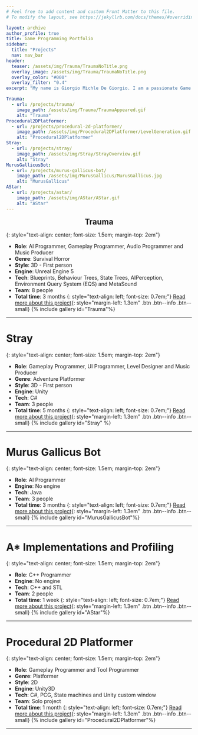 ```yaml
---
# Feel free to add content and custom Front Matter to this file.
# To modify the layout, see https://jekyllrb.com/docs/themes/#overriding-theme-defaults

layout: archive
author_profile: true
title: Game Programming Portfolio
sidebar:
  title: "Projects"
  nav: nav_bar
header:
  teaser: /assets/img/Trauma/TraumaNoTitle.png
  overlay_image: /assets/img/Trauma/TraumaNoTitle.png
  overlay_color: "#000"
  overlay_filter: "0.4"
excerpt: "My name is Giorgio Michle De Giorgio. I am a passionate Game Developer focused on applications optimization and projects architecture. I have experiences in Gameplay, AI, Tool, Audio and UI programming using both Unity and Unreal."

Trauma:
  - url: /projects/trauma/
    image_path: /assets/img/Trauma/TraumaAppeared.gif
    alt: "Trauma"
Procedural2DPlatformer:
  - url: /projects/procedural-2d-platformer/
    image_path: /assets/img/Procedural2DPlatformer/LevelGeneration.gif
    alt: "Procedural2DPlatformer"
Stray:
  - url: /projects/stray/
    image_path: /assets/img/Stray/StrayOverview.gif
    alt: "Stray"
MurusGallicusBot:
  - url: /projects/murus-gallicus-bot/
    image_path: /assets/img/MurusGallicus/MurusGallicus.jpg
    alt: "MurusGallicus"
AStar:
  - url: /projects/astar/
    image_path: /assets/img/AStar/AStar.gif
    alt: "AStar"
---
```

<h1 style="text-align: center; font-size: 1.5em; margin-top: 0em" id="trauma">Trauma</h1>

{: style="text-align: center; font-size: 1.5em; margin-top: 2em"}
- **Role**: AI Programmer, Gameplay Programmer, Audio Programmer and Music Producer
- **Genre**: Survival Horror
- **Style**: 3D - First person
- **Engine**: Unreal Engine 5
- **Tech**: Blueprints, Behaviour Trees, State Trees, AIPerception, Environment Query System (EQS) and MetaSound
- **Team**: 8 people
- **Total time**: 3 months
{: style="text-align: left; font-size: 0.7em;"}
[Read more about this project](/projects/trauma/){: style="margin-left: 1.3em" .btn .btn--info .btn--small}
{% include gallery id="Trauma"%}
---
# Stray
{: style="text-align: center; font-size: 1.5em; margin-top: 2em"}
- **Role**: Gameplay Programmer, UI Programmer, Level Designer and Music Producer
- **Genre**: Adventure Platformer
- **Style**: 3D - First person
- **Engine**: Unity
- **Tech**: C#
- **Team**: 3 people
- **Total time**: 5 months
{: style="text-align: left; font-size: 0.7em;"}
[Read more about this project](/projects/stray/){: style="margin-left: 1.3em" .btn .btn--info .btn--small}
{% include gallery id="Stray" %}
---
# Murus Gallicus Bot
{: style="text-align: center; font-size: 1.5em; margin-top: 2em"}
- **Role**: AI Programmer
- **Engine**: No engine
- **Tech**: Java
- **Team**: 3 people
- **Total time**: 3 months
{: style="text-align: left; font-size: 0.7em;"}
[Read more about this project](/projects/murus-gallicus-bot/){: style="margin-left: 1.3em" .btn .btn--info .btn--small}
{% include gallery id="MurusGallicusBot"%}
---
# A* Implementations and Profiling
{: style="text-align: center; font-size: 1.5em; margin-top: 2em"}
- **Role**: C++ Programmer
- **Engine**: No engine
- **Tech**: C++ and STL
- **Team**: 2 people
- **Total time**: 1 week
{: style="text-align: left; font-size: 0.7em;"}
[Read more about this project](/projects/astar/){: style="margin-left: 1.3em" .btn .btn--info .btn--small}
{% include gallery id="AStar"%}
---
# Procedural 2D Platformer
{: style="text-align: center; font-size: 1.5em; margin-top: 2em"}
- **Role**: Gameplay Programmer and Tool Programmer
- **Genre**: Platformer
- **Style**: 2D
- **Engine**: Unity3D
- **Tech**: C#, PCG, State machines and Unity custom window
- **Team**: Solo project
- **Total time**: 1 month
{: style="text-align: left; font-size: 0.7em;"}
[Read more about this project](/projects/procedural-2d-platformer/){: style="margin-left: 1.3em" .btn .btn--info .btn--small}
{% include gallery id="Procedural2DPlatformer"%}
---